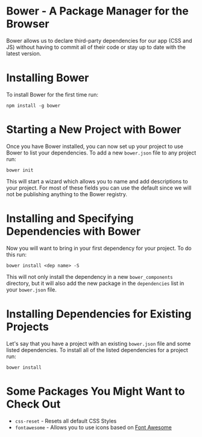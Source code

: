 # Bower - A Package Manager for the Browser

Bower allows us to declare third-party dependencies for our app (CSS and JS) without having to commit all of their code or stay up to date with the latest version.

# Installing Bower

To install Bower for the first time run:

    npm install -g bower

# Starting a New Project with Bower

Once you have Bower installed, you can now set up your project to use Bower to list your dependencies.
To add a new `bower.json` file to any project run:

    bower init

This will start a wizard which allows you to name and add descriptions to your project.
For most of these fields you can use the default since we will not be publishing anything to the Bower registry.

# Installing and Specifying Dependencies with Bower

Now you will want to bring in your first dependency for your project.
To do this run:

    bower install <dep name> -S

This will not only install the dependency in a new `bower_components` directory, but it will also add the new package in the `dependencies` list in your `bower.json` file.

# Installing Dependencies for Existing Projects

Let's say that you have a project with an existing `bower.json` file and some listed dependencies.
To install all of the listed dependencies for a project run:

    bower install

# Some Packages You Might Want to Check Out

* `css-reset` - Resets all default CSS Styles
* `fontawesome` - Allows you to use icons based on [Font Awesome](http://fortawesome.github.io/Font-Awesome/icons/)
